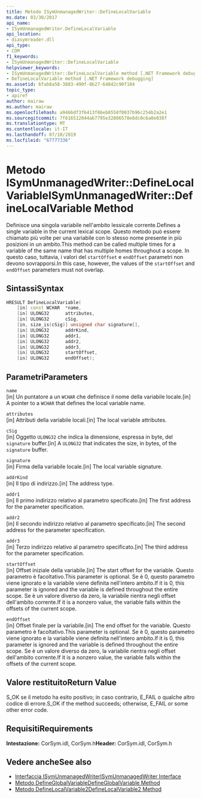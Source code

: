 ```yaml
---
title: Metodo ISymUnmanagedWriter::DefineLocalVariable
ms.date: 03/30/2017
api_name:
- ISymUnmanagedWriter.DefineLocalVariable
api_location:
- diasymreader.dll
api_type:
- COM
f1_keywords:
- ISymUnmanagedWriter::DefineLocalVariable
helpviewer_keywords:
- ISymUnmanagedWriter::DefineLocalVariable method [.NET Framework debugging]
- DefineLocalVariable method [.NET Framework debugging]
ms.assetid: 6fab8a58-3883-490f-8b27-64042c90f104
topic_type:
- apiref
author: mairaw
ms.author: mairaw
ms.openlocfilehash: a9466df3f6413f86eb8558f0037b96c254b2a2e1
ms.sourcegitcommit: 7f616512044ab7795e32806578e8dc0c6a0e038f
ms.translationtype: MT
ms.contentlocale: it-IT
ms.lasthandoff: 07/10/2019
ms.locfileid: "67777336"
---
```

# <a name="isymunmanagedwriterdefinelocalvariable-method"></a><span data-ttu-id="ecde8-102">Metodo ISymUnmanagedWriter::DefineLocalVariable</span><span class="sxs-lookup"><span data-stu-id="ecde8-102">ISymUnmanagedWriter::DefineLocalVariable Method</span></span>
<span data-ttu-id="ecde8-103">Definisce una singola variabile nell'ambito lessicale corrente.</span><span class="sxs-lookup"><span data-stu-id="ecde8-103">Defines a single variable in the current lexical scope.</span></span> <span data-ttu-id="ecde8-104">Questo metodo può essere chiamato più volte per una variabile con lo stesso nome presente in più posizioni in un ambito.</span><span class="sxs-lookup"><span data-stu-id="ecde8-104">This method can be called multiple times for a variable of the same name that has multiple homes throughout a scope.</span></span> <span data-ttu-id="ecde8-105">In questo caso, tuttavia, i valori del `startOffset` e `endOffset` parametri non devono sovrapporsi.</span><span class="sxs-lookup"><span data-stu-id="ecde8-105">In this case, however, the values of the `startOffset` and `endOffset` parameters must not overlap.</span></span>  
  
## <a name="syntax"></a><span data-ttu-id="ecde8-106">Sintassi</span><span class="sxs-lookup"><span data-stu-id="ecde8-106">Syntax</span></span>  
  
```cpp  
HRESULT DefineLocalVariable(  
    [in] const WCHAR  *name,  
    [in] ULONG32      attributes,  
    [in] ULONG32      cSig,  
    [in, size_is(cSig)] unsigned char signature[],  
    [in] ULONG32      addrKind,  
    [in] ULONG32      addr1,  
    [in] ULONG32      addr2,  
    [in] ULONG32      addr3,  
    [in] ULONG32      startOffset,  
    [in] ULONG32      endOffset);  
```  
  
## <a name="parameters"></a><span data-ttu-id="ecde8-107">Parametri</span><span class="sxs-lookup"><span data-stu-id="ecde8-107">Parameters</span></span>  
 `name`  
 <span data-ttu-id="ecde8-108">[in] Un puntatore a un `WCHAR` che definisce il nome della variabile locale.</span><span class="sxs-lookup"><span data-stu-id="ecde8-108">[in] A pointer to a `WCHAR` that defines the local variable name.</span></span>  
  
 `attributes`  
 <span data-ttu-id="ecde8-109">[in] Attributi della variabile locali.</span><span class="sxs-lookup"><span data-stu-id="ecde8-109">[in] The local variable attributes.</span></span>  
  
 `cSig`  
 <span data-ttu-id="ecde8-110">[in] Oggetto `ULONG32` che indica la dimensione, espressa in byte, del `signature` buffer.</span><span class="sxs-lookup"><span data-stu-id="ecde8-110">[in] A `ULONG32` that indicates the size, in bytes, of the `signature` buffer.</span></span>  
  
 `signature`  
 <span data-ttu-id="ecde8-111">[in] Firma della variabile locale.</span><span class="sxs-lookup"><span data-stu-id="ecde8-111">[in] The local variable signature.</span></span>  
  
 `addrKind`  
 <span data-ttu-id="ecde8-112">[in] Il tipo di indirizzo.</span><span class="sxs-lookup"><span data-stu-id="ecde8-112">[in] The address type.</span></span>  
  
 `addr1`  
 <span data-ttu-id="ecde8-113">[in] Il primo indirizzo relativo al parametro specificato.</span><span class="sxs-lookup"><span data-stu-id="ecde8-113">[in] The first address for the parameter specification.</span></span>  
  
 `addr2`  
 <span data-ttu-id="ecde8-114">[in] Il secondo indirizzo relativo al parametro specificato.</span><span class="sxs-lookup"><span data-stu-id="ecde8-114">[in] The second address for the parameter specification.</span></span>  
  
 `addr3`  
 <span data-ttu-id="ecde8-115">[in] Terzo indirizzo relativo al parametro specificato.</span><span class="sxs-lookup"><span data-stu-id="ecde8-115">[in] The third address for the parameter specification.</span></span>  
  
 `startOffset`  
 <span data-ttu-id="ecde8-116">[in] Offset iniziale della variabile.</span><span class="sxs-lookup"><span data-stu-id="ecde8-116">[in] The start offset for the variable.</span></span> <span data-ttu-id="ecde8-117">Questo parametro è facoltativo.</span><span class="sxs-lookup"><span data-stu-id="ecde8-117">This parameter is optional.</span></span> <span data-ttu-id="ecde8-118">Se è 0, questo parametro viene ignorato e la variabile viene definita nell'intero ambito.</span><span class="sxs-lookup"><span data-stu-id="ecde8-118">If it is 0, this parameter is ignored and the variable is defined throughout the entire scope.</span></span> <span data-ttu-id="ecde8-119">Se è un valore diverso da zero, la variabile rientra negli offset dell'ambito corrente.</span><span class="sxs-lookup"><span data-stu-id="ecde8-119">If it is a nonzero value, the variable falls within the offsets of the current scope.</span></span>  
  
 `endOffset`  
 <span data-ttu-id="ecde8-120">[in] Offset finale per la variabile.</span><span class="sxs-lookup"><span data-stu-id="ecde8-120">[in] The end offset for the variable.</span></span> <span data-ttu-id="ecde8-121">Questo parametro è facoltativo.</span><span class="sxs-lookup"><span data-stu-id="ecde8-121">This parameter is optional.</span></span> <span data-ttu-id="ecde8-122">Se è 0, questo parametro viene ignorato e la variabile viene definita nell'intero ambito.</span><span class="sxs-lookup"><span data-stu-id="ecde8-122">If it is 0, this parameter is ignored and the variable is defined throughout the entire scope.</span></span> <span data-ttu-id="ecde8-123">Se è un valore diverso da zero, la variabile rientra negli offset dell'ambito corrente.</span><span class="sxs-lookup"><span data-stu-id="ecde8-123">If it is a nonzero value, the variable falls within the offsets of the current scope.</span></span>  
  
## <a name="return-value"></a><span data-ttu-id="ecde8-124">Valore restituito</span><span class="sxs-lookup"><span data-stu-id="ecde8-124">Return Value</span></span>  
 <span data-ttu-id="ecde8-125">S_OK se il metodo ha esito positivo; in caso contrario, E_FAIL o qualche altro codice di errore.</span><span class="sxs-lookup"><span data-stu-id="ecde8-125">S_OK if the method succeeds; otherwise, E_FAIL or some other error code.</span></span>  
  
## <a name="requirements"></a><span data-ttu-id="ecde8-126">Requisiti</span><span class="sxs-lookup"><span data-stu-id="ecde8-126">Requirements</span></span>  
 <span data-ttu-id="ecde8-127">**Intestazione:** CorSym.idl, CorSym.h</span><span class="sxs-lookup"><span data-stu-id="ecde8-127">**Header:** CorSym.idl, CorSym.h</span></span>  
  
## <a name="see-also"></a><span data-ttu-id="ecde8-128">Vedere anche</span><span class="sxs-lookup"><span data-stu-id="ecde8-128">See also</span></span>

- [<span data-ttu-id="ecde8-129">Interfaccia ISymUnmanagedWriter</span><span class="sxs-lookup"><span data-stu-id="ecde8-129">ISymUnmanagedWriter Interface</span></span>](../../../../docs/framework/unmanaged-api/diagnostics/isymunmanagedwriter-interface.md)
- [<span data-ttu-id="ecde8-130">Metodo DefineGlobalVariable</span><span class="sxs-lookup"><span data-stu-id="ecde8-130">DefineGlobalVariable Method</span></span>](../../../../docs/framework/unmanaged-api/diagnostics/isymunmanagedwriter-defineglobalvariable-method.md)
- [<span data-ttu-id="ecde8-131">Metodo DefineLocalVariable2</span><span class="sxs-lookup"><span data-stu-id="ecde8-131">DefineLocalVariable2 Method</span></span>](../../../../docs/framework/unmanaged-api/diagnostics/isymunmanagedwriter2-definelocalvariable2-method.md)
